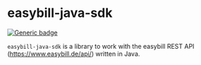 # easybill-java-sdk
[![Generic badge](https://img.shields.io/badge/Version-1.0.0-important.svg)]()

`easybill-java-sdk` is a library to work with the easybill REST API (https://www.easybill.de/api/) written in Java.
